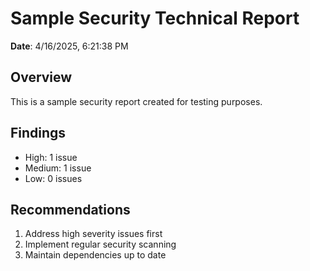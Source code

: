 # Sample Security Technical Report

**Date**: 4/16/2025, 6:21:38 PM

## Overview

This is a sample security report created for testing purposes.

## Findings

- High: 1 issue
- Medium: 1 issue
- Low: 0 issues

## Recommendations

1. Address high severity issues first
2. Implement regular security scanning
3. Maintain dependencies up to date

